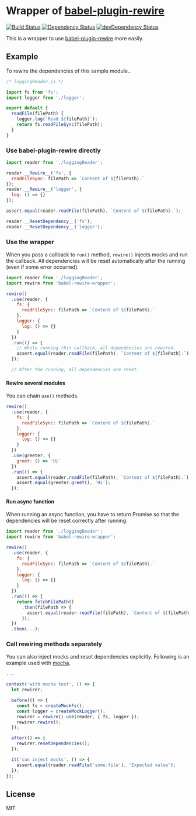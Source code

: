 # Wrapper of [babel-plugin-rewire][babel-plugin-rewire]

[![Build Status](https://travis-ci.org/ryym/babel-rewire-wrapper.svg?branch=master)](https://travis-ci.org/ryym/babel-rewire-wrapper.vim)
[![Dependency Status](https://david-dm.org/ryym/babel-rewire-wrapper.svg)](https://david-dm.org/ryym/babel-rewire-wrapper)
[![devDependency Status](https://david-dm.org/ryym/babel-rewire-wrapper/dev-status.svg)](https://david-dm.org/ryym/babel-rewire-wrapper#info=devDependencies)

This is a wrapper to use [babel-plugin-rewire][babel-plugin-rewire] more easily.

[babel-plugin-rewire]: https://github.com/speedskater/babel-plugin-rewire

## Example

To rewire the dependencies of this sample module..

```javascript
/* loggingReader.js */

import fs from 'fs';
import logger from './logger';

export default {
  readFile(filePath) {
    logger.log(`Read ${filePath}`);
    return fs.readFileSync(filePath);
  }
}
```

### Use babel-plugin-rewire directly

```javascript
import reader from './loggingReader';

reader.__Rewire__('fs', {
  readFileSync: filePath => `Content of ${filePath}.`
});
reader.__Rewire__('logger', {
  log: () => {}
});

assert.equal(reader.readFile(filePath), `Content of ${filePath}.`);

reader.__ResetDependency__('fs');
reader.__ResetDependency__('logger');
```

### Use the wrapper

When you pass a callback to `run()` method, `rewire()` injects mocks
and run the callback. All dependencies will be reset automatically
after the running (even if some error occurred).

```javascript
import reader from './loggingReader';
import rewire from 'babel-rewire-wrapper';

rewire()
  .use(reader, {
    fs: {
      readFileSync: filePath => `Content of ${filePath}.`
    },
    logger: {
      log: () => {}
    }
  })
  .run(() => {
    // While running this callback, all dependencies are rewired.
    assert.equal(reader.readFile(filePath), `Content of ${filePath}.`)
  });

  // After the running, all dependencies are reset.
```

#### Rewire several modules

You can chain `use()` methods.

```javascript
rewire()
  .use(reader, {
    fs: {
      readFileSync: filePath => `Content of ${filePath}.`
    },
    logger: {
      log: () => {}
    }
  })
  .use(greeter, {
    greet: () => 'Hi'
  })
  .run(() => {
    assert.equal(reader.readFile(filePath), `Content of ${filePath}.`);
    assert.equal(greeter.greet(), 'Hi');
  });
```

#### Run async function

When running an async function, you have to return Promise
so that the dependencies will be reset correctly after running.

```javascript
import reader from './loggingReader';
import rewire from 'babel-rewire-wrapper';

rewire()
  .use(reader, {
    fs: {
      readFileSync: filePath => `Content of ${filePath}.`
    },
    logger: {
      log: () => {}
    }
  })
  .run(() => {
    return fetchFilePath()
      .then(filePath => {
        assert.equal(reader.readFile(filePath), `Content of ${filePath}.`)
      });
  })
  .then(...);
```

### Call rewiring methods separately

You can also inject mocks and reset dependencies explicitly.
Following is an example used with [mocha](https://mochajs.org/).

```javascript
...

context('with mocha test', () => {
  let rewirer;

  before(() => {
    const fs = createMockFs();
    const logger = createMockLogger();
    rewirer = rewire().use(reader, { fs, logger });
    rewirer.rewire();
  });

  after(() => {
    rewirer.resetDependencies();
  });

  it('can inject mocks', () => {
    assert.equal(reader.readFile('some.file'), 'Expected value');
  });
});
```

## License

MIT
